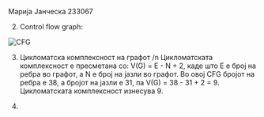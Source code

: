 Марија Јанческа 233067

2. Control flow graph:

![CFG](https://github.com/user-attachments/assets/48c7dba7-a03b-44cb-8bc9-757cdf3c79eb)


3. Цикломатска комплексност на графот /n
   Цикломатската комплексност е пресметана со: V(G) = E - N + 2, каде што Е е број на ребра во графот, а
   N е број на јазли во графот.
   Во овој CFG бројот на ребра е 38, а бројот на јазли е 31, па  V(G) = 38 - 31 + 2 = 9.
   Цикломатската комплексност изнесува 9.

4.
